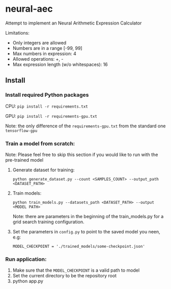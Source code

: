 # neural-aec
Attempt to implement an Neural Arithmetic Expression Calculator

Limitations:
  * Only integers are allowed
  * Numbers are in a range [-99, 99]
  * Max numbers in expression: 4
  * Allowed operations: +, -
  * Max expression length (w/o whitespaces): 16

## Install
### Install required Python packages

CPU: ```pip install -r requirements.txt```

GPU: ```pip install -r requirements-gpu.txt```

Note: the only difference of the ```requirements-gpu.txt``` from the standard one ```tensorflow-gpu```

### Train a model from scratch:
	
Note: Please feel free to skip this section if you would like to run with the pre-trained model

1. Generate dataset for training:

   ```python generate_dataset.py --count <SAMPLES_COUNT> --output_path <DATASET_PATH>```
2. Train models:

   ```python train_models.py --datasets_path <DATASET_PATH> --output <MODEL PATH>```
   
   Note: there are parameters in the beginning of the train_models.py for a grid search training configuration.
3. Set the parameters in ```config.py``` to point to the saved model you neen, e.g:

   ```
   MODEL_CHECKPOINT = './trained_models/some-checkpoint.json'
   ```
   
### Run application:

1. Make sure that the ```MODEL_CHECKPOINT``` is a valid path to model
2. Set the current directory to be the repository root
3. python app.py
